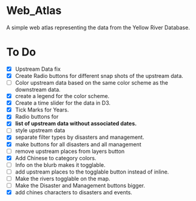 # Web_Atlas

A simple web atlas representing the data from the Yellow River Database.

# To Do

- [x] Upstream Data fix
- [x] Create Radio buttons for different snap shots of the upstream data.
- [ ] Color upstream data based on the same color scheme as the downstream data.
- [x] create a legend for the color scheme.
- [x] Create a time slider for the data in D3.
- [x] Tick Marks for Years.
- [x] Radio buttons for
- [x] **list of upstream data without associated dates.**
- [ ] style upstream data
- [x] separate filter types by disasters and management.
- [x] make buttons for all disasters and all management
- [ ] remove upstream places from layers button
- [x] Add Chinese to category colors.
- [ ] Info on the blurb makes it togglable.
- [ ] add upstream places to the togglable button instead of inline.
- [ ] Make the rivers togglable on the map.
- [ ] Make the Disaster and Management buttons bigger.
- [x] add chines characters to disasters and events.
